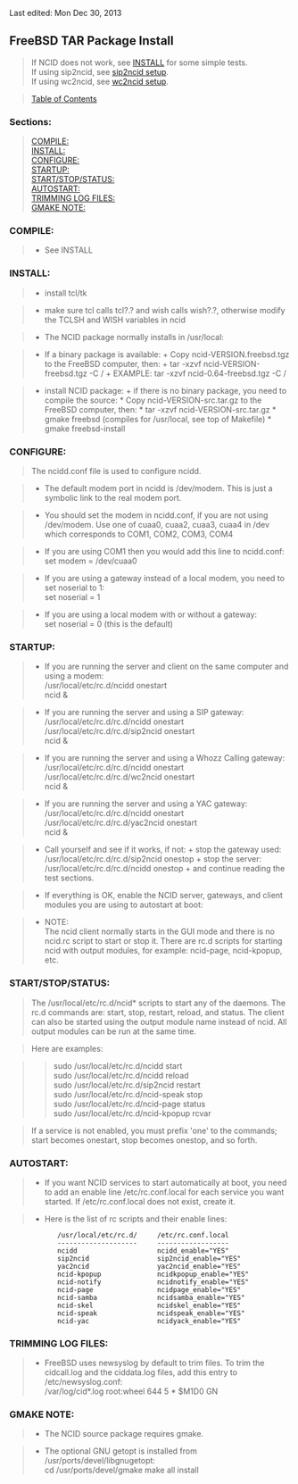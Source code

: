 Last edited: Mon Dec 30, 2013

## <a name="instl_free_top"></a>FreeBSD TAR Package Install

> If NCID does not work, see [INSTALL](#instl_generic_top) for some simple tests.  
  If using sip2ncid, see [sip2ncid setup](#gateways_sip).  
  If using wc2ncid, see [wc2ncid setup](#gateways_wc).

> [Table of Contents](#doc_top)

### Sections:

> [COMPILE:](#instl_free_comp)  
  [INSTALL:](#instl_free_inst)  
  [CONFIGURE:](#instl_free_conf)  
  [STARTUP:](#instl_free_start)  
  [START/STOP/STATUS:](#instl_free_ss)  
  [AUTOSTART:](#instl_free_as)  
  [TRIMMING LOG FILES:](#instl_free_trim)  
  [GMAKE NOTE:](#instl_free_note)  

### <a name="instl_free_comp"></a>COMPILE:

> - See INSTALL

### <a name="instl_free_inst"></a>INSTALL:

> - install tcl/tk

> - make sure tcl calls tcl?.? and wish calls wish?.?,
    otherwise modify the TCLSH and WISH variables in ncid

> - The NCID package normally installs in /usr/local:

> - If a binary package is available:
    + Copy ncid-VERSION.freebsd.tgz to the FreeBSD computer, then:
    + tar -xzvf ncid-VERSION-freebsd.tgz -C /
    + EXAMPLE: tar -xzvf ncid-0.64-freebsd.tgz -C /

> - install NCID package:
    + if there is no binary package, you need to compile the source:
      * Copy ncid-VERSION-src.tar.gz to the FreeBSD computer, then:
      * tar -xzvf ncid-VERSION-src.tar.gz
      * gmake freebsd (compiles for /usr/local, see top of Makefile)
      * gmake freebsd-install

### <a name="instl_free_conf"></a>CONFIGURE:

> The ncidd.conf file is used to configure ncidd.

> - The default modem port in ncidd is /dev/modem.  This is just a
     symbolic link to the real modem port.

> - You should set the modem in ncidd.conf, if you are not using
     /dev/modem.  Use one of cuaa0, cuaa2, cuaa3, cuaa4 in /dev which
     corresponds to COM1, COM2, COM3, COM4

> - If you are using COM1 then you would add this line to ncidd.conf:  
    set modem = /dev/cuaa0

> - If you are using a gateway instead of a local modem,
    you need to set noserial to 1:  
    set noserial = 1

> - If you are using a local modem with or without a gateway:  
    set noserial = 0  (this is the default)

### <a name="instl_free_start"></a>STARTUP:

> - If you are running the server and client on the same computer
     and using a modem:  
       /usr/local/etc/rc.d/ncidd onestart  
       ncid &

> - If you are running the server and using a SIP gateway:  
       /usr/local/etc/rc.d/rc.d/ncidd onestart  
       /usr/local/etc/rc.d/rc.d/sip2ncid onestart  
       ncid &

> - If you are running the server and using a Whozz Calling gateway:  
       /usr/local/etc/rc.d/rc.d/ncidd onestart  
       /usr/local/etc/rc.d/rc.d/wc2ncid onestart  
       ncid &

> - If you are running the server and using a YAC gateway:  
       /usr/local/etc/rc.d/rc.d/ncidd onestart  
       /usr/local/etc/rc.d/rc.d/yac2ncid onestart  
       ncid &

> - Call yourself and see if it works, if not:
    + stop the gateway used:  
      /usr/local/etc/rc.d/rc.d/sip2ncid onestop
    + stop the server:  
      /usr/local/etc/rc.d/rc.d/ncidd onestop
    + and continue reading the test sections.

> - If everything is OK, enable the NCID server, gateways, and
    client modules you are using to autostart at boot:

> - NOTE:  
    The ncid client normally starts in the GUI mode and there is no
    ncid.rc script to start or stop it.
    There are rc.d scripts for starting ncid with output modules,
    for example: ncid-page, ncid-kpopup, etc.

### <a name="instl_free_ss"></a>START/STOP/STATUS:

>  The /usr/local/etc/rc.d/ncid\* scripts to start any of the daemons.
   The rc.d commands are: start, stop, restart, reload, and status.  The
   client can also be started using the output module name instead of ncid.
   All output modules can be run at the same time.

> Here are examples:

>> sudo /usr/local/etc/rc.d/ncidd start  
   sudo /usr/local/etc/rc.d/ncidd reload  
   sudo /usr/local/etc/rc.d/sip2ncid restart  
   sudo /usr/local/etc/rc.d/ncid-speak stop  
   sudo /usr/local/etc/rc.d/ncid-page status  
   sudo /usr/local/etc/rc.d/ncid-kpopup rcvar

> If a service is not enabled, you must prefix 'one' to the commands;
  start becomes onestart, stop becomes onestop, and so forth.

### <a name="instl_free_as"></a>AUTOSTART:

> - If you want NCID services to start automatically at boot, you need to
    add an enable line /etc/rc.conf.local for each service you want started.
    If /etc/rc.conf.local does not exist, create it.

> - Here is the list of rc scripts and their enable lines:

                /usr/local/etc/rc.d/     /etc/rc.conf.local
                --------------------     ------------------
                ncidd                    ncidd_enable="YES"
                sip2ncid                 sip2ncid_enable="YES"
                yac2ncid                 yac2ncid_enable="YES"
                ncid-kpopup              ncidkpopup_enable="YES"
                ncid-notify              ncidnotify_enable="YES"
                ncid-page                ncidpage_enable="YES"
                ncid-samba               ncidsamba_enable="YES"
                ncid-skel                ncidskel_enable="YES"
                ncid-speak               ncidspeak_enable="YES"
                ncid-yac                 ncidyack_enable="YES"

### <a name="instl_free_trim"></a>TRIMMING LOG FILES:

> - FreeBSD uses newsyslog by default to trim files. To trim the
    cidcall.log and the ciddata.log files, add this entry to
    /etc/newsyslog.conf:  
    /var/log/cid\*.log   root:wheel 644 5 * $M1D0 GN

### <a name="instl_free_note"></a>GMAKE NOTE:

> - The NCID source package requires gmake.

> - The optional GNU getopt is installed from /usr/ports/devel/libgnugetopt:  
    cd /usr/ports/devel/gmake
    make all install
